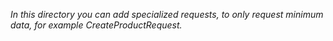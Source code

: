 *In this directory you can add specialized requests, to only request minimum data, for example CreateProductRequest.*
